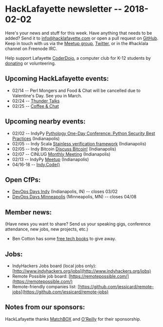 # HackLafayette newsletter -- 2018-02-02

Here's your news and stuff for this week. Have anything that needs to be added? Send it to info@hacklafayette.com or open a pull request on [GitHub](https://github.com/hacklafayette/newsletter). Keep in touch with us via the [Meetup group](https://www.meetup.com/hacklafayette/), [Twitter](https://twitter.com/hacklafayette), or in the #hacklala channel on Freenode IRC.

Help support Lafayette [CoderDojo](http://www.greaterlafayettecommerce.com/greater-lafayette-coder-dojo), a computer club for K-12 students by [donating](https://www.generosity.com/education-fundraising/be-a-bit-in-our-byte) or volunteering.

## Upcoming HackLafayette events:
* 02/14 -- Perl Mongers and Food & Chat will be cancelled due to Valentine's Day. See you in March.
* 02/24 -- [Thunder Talks](https://www.meetup.com/hacklafayette/events/245535886/)
* 02/25 -- [Coffee & Chat](https://www.meetup.com/hacklafayette/events/pcmxklyxdbhc/)

## Upcoming nearby events:
* 02/02 -- IndyPy [Pythology One-Day Conference: Python Security Best Practices](https://www.meetup.com/indypy/events/243985616/) (Indianapolis)
* 02/05 -- Indy Scala [Stainless verification framework](https://www.meetup.com/IndyScala/events/245991732/) (Indianapolis)
* 02/05 -- Indy Bitcoin [Discuss Bitcoin!](https://www.meetup.com/IndyBitcoin/events/246299577/) (Indianapolis)
* 02/07 -- CINLUG [Monthly Meeting](https://www.meetup.com/IndyBitcoin/events/246299577/) (Indianapolis)
* 02/13 -- IndyPy [Meetup](https://www.meetup.com/indypy/events/245244442/) (Indianapolis)
* 04/16-18 -- [Indy.Code()](https://indycode.amegala.com/)

## Open CfPs:
* [DevOps Days Indy](https://www.papercall.io/devopsdaysindy) (Indianapolis, IN) -- closes 03/02
* [DevOps Days Minneapolis](https://www.devopsdays.org/events/2018-minneapolis/propose/) (Minneapolis, MN) -- closes 04/08

## Member news:
(Have news you want to share? Send us your speaking gigs, conference attendance, new jobs, new projects, etc.)

* Ben Cotton has some [free tech books](https://www.meetup.com/hacklafayette/messages/boards/thread/51356503#131035916) to give away.

## Jobs:
* IndyHackers Jobs board (local jobs only): [http://www.indyhackers.org/jobs](http://www.indyhackers.org/jobs)
* Remote Possible job board: [https://remotepossible.com/](https://remotepossible.com/)
* Remote-friendly companies list: [https://github.com/jessicard/remote-jobs](https://github.com/jessicard/remote-jobs)

## Notes from our sponsors:

HackLafayette thanks [MatchBOX](http://matchboxstudio.org/) and [O'Reilly](http://www.oreilly.com/) for their sponsorship.
